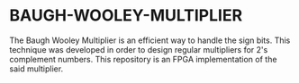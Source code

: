 # BAUGH-WOOLEY-MULTIPLIER

The Baugh Wooley Multiplier is an efficient way to handle the sign bits. This technique was developed in order to design regular multipliers for 2's complement numbers. 
This repository is an FPGA implementation of the said multiplier.
